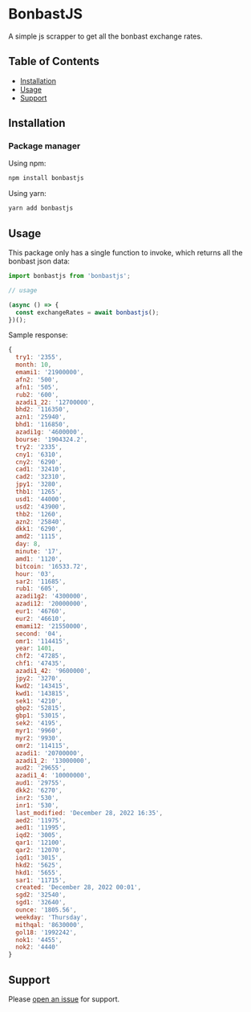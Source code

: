 # BonbastJS
A simple js scrapper to get all the bonbast exchange rates.

## Table of Contents

- [Installation](#installation)
- [Usage](#usage)
- [Support](#support)

## Installation

### Package manager

Using npm:

```bash
npm install bonbastjs
```

Using yarn:

```bash
yarn add bonbastjs
```

## Usage

This package only has a single function to invoke, which returns all the bonbast json data:

```js
import bonbastjs from 'bonbastjs';

// usage

(async () => {
  const exchangeRates = await bonbastjs();
})();
```

Sample response: 

```js
{
  try1: '2355',
  month: 10,
  emami1: '21900000',
  afn2: '500',
  afn1: '505',
  rub2: '600',
  azadi1_22: '12700000',
  bhd2: '116350',
  azn1: '25940',
  bhd1: '116850',
  azadi1g: '4600000',
  bourse: '1904324.2',
  try2: '2335',
  cny1: '6310',
  cny2: '6290',
  cad1: '32410',
  cad2: '32310',
  jpy1: '3280',
  thb1: '1265',
  usd1: '44000',
  usd2: '43900',
  thb2: '1260',
  azn2: '25840',
  dkk1: '6290',
  amd2: '1115',
  day: 8,
  minute: '17',
  amd1: '1120',
  bitcoin: '16533.72',
  hour: '03',
  sar2: '11685',
  rub1: '605',
  azadi1g2: '4300000',
  azadi12: '20000000',
  eur1: '46760',
  eur2: '46610',
  emami12: '21550000',
  second: '04',
  omr1: '114415',
  year: 1401,
  chf2: '47285',
  chf1: '47435',
  azadi1_42: '9600000',
  jpy2: '3270',
  kwd2: '143415',
  kwd1: '143815',
  sek1: '4210',
  gbp2: '52815',
  gbp1: '53015',
  sek2: '4195',
  myr1: '9960',
  myr2: '9930',
  omr2: '114115',
  azadi1: '20700000',
  azadi1_2: '13000000',
  aud2: '29655',
  azadi1_4: '10000000',
  aud1: '29755',
  dkk2: '6270',
  inr2: '530',
  inr1: '530',
  last_modified: 'December 28, 2022 16:35',
  aed2: '11975',
  aed1: '11995',
  iqd2: '3005',
  qar1: '12100',
  qar2: '12070',
  iqd1: '3015',
  hkd2: '5625',
  hkd1: '5655',
  sar1: '11715',
  created: 'December 28, 2022 00:01',
  sgd2: '32540',
  sgd1: '32640',
  ounce: '1805.56',
  weekday: 'Thursday',
  mithqal: '8630000',
  gol18: '1992242',
  nok1: '4455',
  nok2: '4440'
}
```

## Support

Please [open an issue](https://github.com/alikhalilifar/bonbastjs/issues/new) for support.

